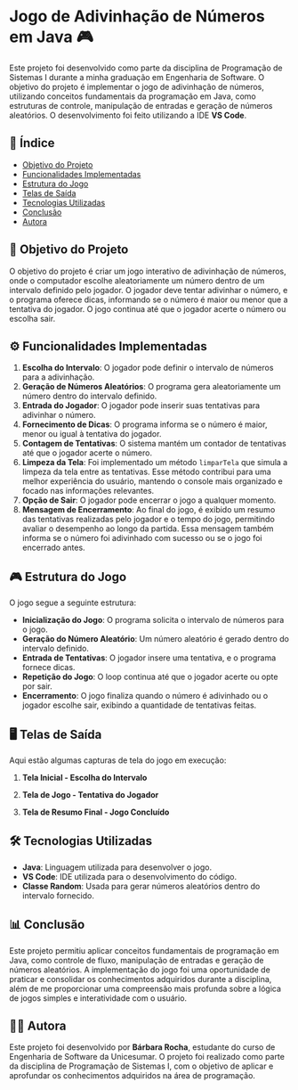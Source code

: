 # Jogo de Adivinhação de Números em Java 🎮

Este projeto foi desenvolvido como parte da disciplina de Programação de Sistemas I durante a minha graduação em Engenharia de Software. O objetivo do projeto é implementar o jogo de adivinhação de números, utilizando conceitos fundamentais da programação em Java, como estruturas de controle, manipulação de entradas e geração de números aleatórios. O desenvolvimento foi feito utilizando a IDE **VS Code**.

## 📑 Índice

- [Objetivo do Projeto](#objetivo-do-projeto)
- [Funcionalidades Implementadas](#funcionalidades-implementadas)
- [Estrutura do Jogo](#estrutura-do-jogo)
- [Telas de Saída](#telas-de-saída)
- [Tecnologias Utilizadas](#tecnologias-utilizadas)
- [Conclusão](#conclusao)
- [Autora](#autora)

## <a name="objetivo-do-projeto"></a> 🎯 Objetivo do Projeto

O objetivo do projeto é criar um jogo interativo de adivinhação de números, onde o computador escolhe aleatoriamente um número dentro de um intervalo definido pelo jogador. O jogador deve tentar adivinhar o número, e o programa oferece dicas, informando se o número é maior ou menor que a tentativa do jogador. O jogo continua até que o jogador acerte o número ou escolha sair.

## <a name="funcionalidades-implementadas"></a> ⚙️ Funcionalidades Implementadas

1. **Escolha do Intervalo**: O jogador pode definir o intervalo de números para a adivinhação.
2. **Geração de Números Aleatórios**: O programa gera aleatoriamente um número dentro do intervalo definido.
3. **Entrada do Jogador**: O jogador pode inserir suas tentativas para adivinhar o número.
4. **Fornecimento de Dicas**: O programa informa se o número é maior, menor ou igual à tentativa do jogador.
5. **Contagem de Tentativas**: O sistema mantém um contador de tentativas até que o jogador acerte o número.
6. **Limpeza da Tela**: Foi implementado um método `limparTela` que simula a limpeza da tela entre as tentativas. Esse método contribui para uma melhor experiência do usuário, mantendo o console mais organizado e focado nas informações relevantes.
7. **Opção de Sair**: O jogador pode encerrar o jogo a qualquer momento.
8. **Mensagem de Encerramento**: Ao final do jogo, é exibido um resumo das tentativas realizadas pelo jogador e o tempo do jogo, permitindo avaliar o desempenho ao longo da partida. Essa mensagem também informa se o número foi adivinhado com sucesso ou se o jogo foi encerrado antes.

## <a name="estrutura-do-jogo"></a> 🎮 Estrutura do Jogo

O jogo segue a seguinte estrutura:

- **Inicialização do Jogo**: O programa solicita o intervalo de números para o jogo.
- **Geração do Número Aleatório**: Um número aleatório é gerado dentro do intervalo definido.
- **Entrada de Tentativas**: O jogador insere uma tentativa, e o programa fornece dicas.
- **Repetição do Jogo**: O loop continua até que o jogador acerte ou opte por sair.
- **Encerramento**: O jogo finaliza quando o número é adivinhado ou o jogador escolhe sair, exibindo a quantidade de tentativas feitas.

## <a name="telas-de-saída"></a> 🖥️ Telas de Saída

Aqui estão algumas capturas de tela do jogo em execução:

1. **Tela Inicial - Escolha do Intervalo**


2. **Tela de Jogo - Tentativa do Jogador**


3. **Tela de Resumo Final - Jogo Concluído**


## <a name="tecnologias-utilizadas"></a> 🛠️ Tecnologias Utilizadas

- **Java**: Linguagem utilizada para desenvolver o jogo.
- **VS Code**: IDE utilizada para o desenvolvimento do código.
- **Classe Random**: Usada para gerar números aleatórios dentro do intervalo fornecido.

## <a name="conclusao"></a> 📊 Conclusão

Este projeto permitiu aplicar conceitos fundamentais de programação em Java, como controle de fluxo, manipulação de entradas e geração de números aleatórios. A implementação do jogo foi uma oportunidade de praticar e consolidar os conhecimentos adquiridos durante a disciplina, além de me proporcionar uma compreensão mais profunda sobre a lógica de jogos simples e interatividade com o usuário.

## <a name="autora"></a> 👩‍💻 Autora

Este projeto foi desenvolvido por **Bárbara Rocha**, estudante do curso de Engenharia de Software da Unicesumar. O projeto foi realizado como parte da disciplina de Programação de Sistemas I, com o objetivo de aplicar e aprofundar os conhecimentos adquiridos na área de programação.
